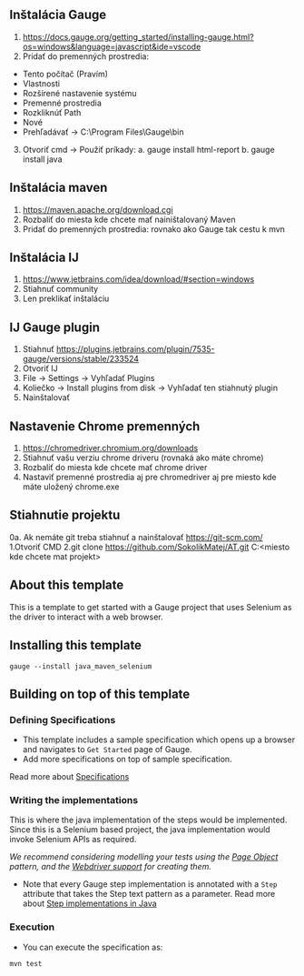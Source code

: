 ## Inštalácia Gauge
1. https://docs.gauge.org/getting_started/installing-gauge.html?os=windows&language=javascript&ide=vscode
2. Pridať do premenných prostredia:
* Tento počítač (Pravím)
* Vlastnosti
* Rozšírené nastavenie systému
* Premenné prostredia
* Rozkliknúť Path
* Nové
* Prehľadávať -> C:\Program Files\Gauge\bin
3. Otvoriť cmd -> Použiť príkady:
   a. gauge install html-report
   b. gauge install java

## Inštalácia maven
1. https://maven.apache.org/download.cgi
2. Rozbaliť do miesta kde chcete mať nainištalovaný Maven
3. Pridať do premenných prostredia: rovnako ako Gauge tak cestu k mvn

## Inštalácia IJ
1. https://www.jetbrains.com/idea/download/#section=windows
2. Stiahnuť community
3. Len preklikať inštaláciu

## IJ Gauge plugin
1. Stiahnuť https://plugins.jetbrains.com/plugin/7535-gauge/versions/stable/233524
2. Otvoriť IJ
3. File -> Settings -> Vyhľadať Plugins
4. Koliečko -> Install plugins from disk -> Vyhľadať ten stiahnutý plugin
5. Nainštalovať

## Nastavenie Chrome premenných
1. https://chromedriver.chromium.org/downloads
2. Stiahnuť vašu verziu chrome driveru (rovnaká ako máte chrome)
3. Rozbaliť do miesta kde chcete mať chrome driver
4. Nastaviť premenné prostredia aj pre chromedriver aj pre miesto kde máte uložený chrome.exe

## Stiahnutie projektu
0a. Ak nemáte git treba stiahnuť a nainštalovať https://git-scm.com/
1.Otvoriť CMD
2.git clone https://github.com/SokolikMatej/AT.git C:\<miesto kde chcete mat projekt>


## About this template

This is a template to get started with a Gauge project that uses Selenium as the driver to interact with a web browser.

## Installing this template

    gauge --install java_maven_selenium

## Building on top of this template

### Defining Specifications

* This template includes a sample specification which opens up a browser and navigates to `Get Started` page of Gauge.
* Add more specifications on top of sample specification.

Read more about [Specifications](http://getgauge.io/documentation/user/current/specifications/README.html)

### Writing the implementations

This is where the java implementation of the steps would be implemented. Since this is a Selenium based project, the java implementation would invoke Selenium APIs as required.

_We recommend considering modelling your tests using the [Page Object](https://github.com/SeleniumHQ/selenium/wiki/PageObjects) pattern, and the [Webdriver support](https://github.com/SeleniumHQ/selenium/wiki/PageFactory) for creating them._

- Note that every Gauge step implementation is annotated with a `Step` attribute that takes the Step text pattern as a parameter.
Read more about [Step implementations in Java](http://getgauge.io/documentation/user/current/test_code/java/java.html)

### Execution

* You can execute the specification as:

```
mvn test
```
